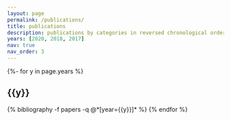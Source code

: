 ```yaml
---
layout: page
permalink: /publications/
title: publications
description: publications by categories in reversed chronological order. generated by jekyll-scholar.
years: [2020, 2018, 2017]
nav: true
nav_order: 3
---
```

<!-- _pages/publications.md -->
<div class="publications">

{%- for y in page.years %}
  <h2 class="year">{{y}}</h2>
  {% bibliography -f papers -q @*[year={{y}}]* %}
{% endfor %}

</div>
